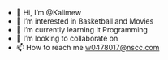 - 👋 Hi, I’m @Kalimew
- 👀 I’m interested in Basketball and Movies
- 🌱 I’m currently learning It Programming
- 💞️ I’m looking to collaborate on 
- 📫 How to reach me w0478017@nscc.com

<!---
Kalimew/Kalimew is a ✨ special ✨ repository because its `README.md` (this file) appears on your GitHub profile.
You can click the Preview link to take a look at your changes.
--->
